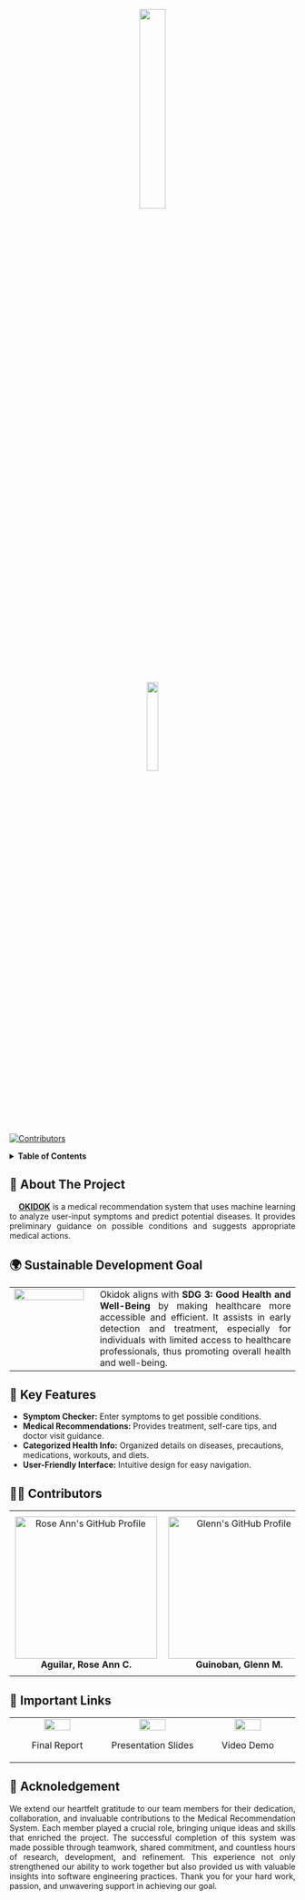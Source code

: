<!-- PROJECT TITLE -->
<p align= "center">
  <img src= "https://github.com/user-attachments/assets/ccd895c5-a6bc-4b09-a29e-69bd09ac9570" width="30%" height="30%">
</p>
<p align= "center">
  <img src= "https://github.com/user-attachments/assets/beb6bc2e-8286-4b65-b65b-6e347430a1b4" width="20%" height="20%">
</p>



[![Contributors][contributors-shield]][contributors-url]

<!-- TABLE OF CONTENTS -->
<details>
  <summary><strong>Table of Contents</strong></summary>
  <ol>
    <li>
      <a href="#about-the-project">About The Project</a>
      <ul>
        <li><a href="#sdg">Sustainable Developement Goal</a></li>
      </ul>
    </li>
    <li><a href="#features">Key Features</a></li>
    <li><a href="#systemarchitecture">System Architecture</a></li>
    <li>
      <a href="#getting-started">Getting Started</a>
      <ul>
        <li><a href="#prerequisites">Prerequisites</a></li>
        <li><a href="#installation">Installation</a></li>
      </ul>
    </li>
    <li><a href="#preview">Preview</a></li>
    <li><a href="#contributing">Contributors</a></li>
    <li><a href="#links">Important Links</a></li>
    <li><a href="#acknowledgments">Acknowledegments</a></li>
  </ol>
</details>

<!-- ABOUT THE PROJECT -->
<h2 id="about-the-project">🏥 About The Project </h2>
<p align="justify">
  &nbsp;&nbsp;&nbsp;&nbsp;<a href="#top"><strong>OKIDOK</strong></a> is a medical recommendation system that uses machine learning to analyze user-input symptoms and predict potential diseases. 
  It provides preliminary guidance on possible conditions and suggests appropriate medical actions.
</p>

<!-- SUSTAINABLE DEVELOPMENT GOAL -->
<h2 id="sdg">🌍 Sustainable Development Goal </h2>

<table style="border: none; border-collapse: collapse; width: 100%;">
  <tr style="border: none;">
    <td width="30%" style="border: none; vertical-align: top; padding-right: 20px;">
      <img src="https://github.com/user-attachments/assets/b2186f0e-d954-4e01-a82f-228f959ca891" width="100%">
    </td>
    <td width="70%" align="justify" style="border: none;">
      Okidok aligns with <strong>SDG 3: Good Health and Well-Being</strong> by making healthcare more accessible and efficient. 
      It assists in early detection and treatment, especially for individuals with limited access to healthcare professionals, 
      thus promoting overall health and well-being.
    </td>
  </tr>
</table>


<!-- KEY FEATURES -->
<h2 id="features">🔑 Key Features </h2>
<ul>
  <li><strong>Symptom Checker:</strong> Enter symptoms to get possible conditions.</li>
  <li><strong>Medical Recommendations:</strong> Provides treatment, self-care tips, and doctor visit guidance.</li>
  <li><strong>Categorized Health Info:</strong> Organized details on diseases, precautions, medications, workouts, and diets.</li>
  <li><strong>User-Friendly Interface:</strong> Intuitive design for easy navigation.</li>
</ul>

<!-- CONTRIBUTORS --> 
<h2 id="contributing">👩‍💻 Contributors</h2> 
<table width="100%" style="border-collapse: collapse;"> 
  <tr> 
    <td align="center" width="25%" style="padding: 10px;"> 
      <a href="https://github.com/roseann11" style="text-decoration: none; color: inherit;">
        <img src="https://avatars.githubusercontent.com/u/0000000?v=4" width="250px;" alt="Rose Ann's GitHub Profile"/>
        <br>
        <b>Aguilar, Rose Ann C.</b>
      </a>
    </td> 
    <td align="center" width="25%" style="padding: 10px;"> 
      <a href="https://github.com/glngnbn" style="text-decoration: none; color: inherit;">
        <img src="https://avatars.githubusercontent.com/u/0000000?v=4" width="250px;" alt="Glenn's GitHub Profile"/>
        <br>
        <b>Guinoban, Glenn M.</b>
      </a>
    </td> 
    <td align="center" width="25%" style="padding: 10px;"> 
      <a href="https://github.com/Eljay-Marasigan" style="text-decoration: none; color: inherit;">
        <img src="https://avatars.githubusercontent.com/u/0000000?v=4" width="250px;" alt="Eljay's GitHub Profile"/>
        <br>
        <b>Marasigan, Eljay P.</b>
      </a>
    </td> 
    <td align="center" width="25%" style="padding: 10px;"> 
      <a href="https://github.com/FaithAllyson" style="text-decoration: none; color: inherit;">
        <img src="https://avatars.githubusercontent.com/u/0000000?v=4" width="240px;" alt="Faith's GitHub Profile"/>
        <br>
        <b>Mendoza, Faith R.</b>
      </a>
    </td> 
  </tr> 
</table>




<!-- IMPORTANT LINKS -->
<h2 id="links">🔗 Important Links </h2>

<div align="center">
<table width="100%">
   <tr>
      <td width="25%">
         <div align="center">
            <a href="https://drive.google.com/drive/folders/1RBJ04-xN3n3AF4GJtCyNB4IDWskxveeS?usp=sharing">
               <img src="https://i.ibb.co/HLyN6mr/9746449.png" width="55%">
            </a>
            <p>Final Report</p>
         </div>
      </td>
      <td width="25%">
         <div align="center">
            <a href="https://1drv.ms/p/c/24b3274360f5ccdf/EXRHTUGkal9JgHjWYq73lR8BtsahKMGnie0ziCgipmdsCg">
               <img src="https://i.postimg.cc/GtsyTSVZ/report.png" width="55%">
            </a>
            <p>Presentation Slides</p>
         </div>
      </td>
      <td width="25%">
         <div align="center">
            <a href="https://1drv.ms/p/c/24b3274360f5ccdf/EXRHTUGkal9JgHjWYq73lR8BtsahKMGnie0ziCgipmdsCg">
               <img src="https://i.ibb.co/JK5jTgY/5651475.png" width="55%">
            </a>
            <p>Video Demo</p>
         </div>
      </td>
   </tr>
</table>
</div>

<!-- ACKNOLEDGEMENT -->
<h2 id="acknowledgments">🙏 Acknoledgement </h2>
  <p align="justify" >  We extend our heartfelt gratitude to our team members for their dedication, collaboration, and invaluable contributions to the Medical Recommendation System. Each member played a crucial role, bringing unique ideas and skills that enriched the project. The successful completion of this system was made possible through teamwork, shared commitment, and countless hours of research, development, and refinement. This experience not only strengthened our ability to work together but also provided us with valuable insights into software engineering practices. Thank you for your hard work, passion, and unwavering support in achieving our goal.</p>









[contributors-shield]: https://img.shields.io/github/contributors/glngnbn/OKIDOK?style=for-the-badge
[contributors-url]: https://github.com/glngnbn/OKIDOK/graphs/contributors
